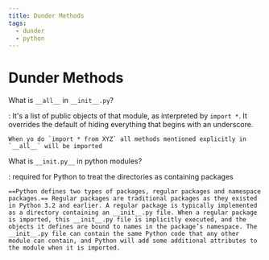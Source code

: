 ```yaml
---
title: Dunder Methods
tags:
  - dunder
  - python
---
```


# Dunder Methods

<TagLinks />

What is `__all__` in `__init__.py`?

: It's a list of public objects of that module, as interpreted by `import *`. It overrides the default of hiding everything that begins with an underscore.

    When yo do `import * from XYZ` all methods mentioned explicitly in `__all__` will be imported

What is `__init.py__` in python modules?

: required for Python to treat the directories as containing packages

    ==Python defines two types of packages, regular packages and namespace packages.== Regular packages are traditional packages as they existed in Python 3.2 and earlier. A regular package is typically implemented as a directory containing an __init__.py file. When a regular package is imported, this __init__.py file is implicitly executed, and the objects it defines are bound to names in the package’s namespace. The __init__.py file can contain the same Python code that any other module can contain, and Python will add some additional attributes to the module when it is imported.

<Footer />
